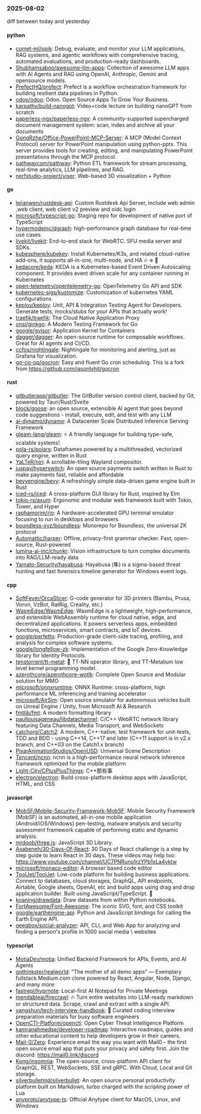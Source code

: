 ### 2025-08-02
diff between today and yesterday

#### python
* [comet-ml/opik](https://github.com/comet-ml/opik): Debug, evaluate, and monitor your LLM applications, RAG systems, and agentic workflows with comprehensive tracing, automated evaluations, and production-ready dashboards.
* [Shubhamsaboo/awesome-llm-apps](https://github.com/Shubhamsaboo/awesome-llm-apps): Collection of awesome LLM apps with AI Agents and RAG using OpenAI, Anthropic, Gemini and opensource models.
* [PrefectHQ/prefect](https://github.com/PrefectHQ/prefect): Prefect is a workflow orchestration framework for building resilient data pipelines in Python.
* [odoo/odoo](https://github.com/odoo/odoo): Odoo. Open Source Apps To Grow Your Business.
* [karpathy/build-nanogpt](https://github.com/karpathy/build-nanogpt): Video+code lecture on building nanoGPT from scratch
* [paperless-ngx/paperless-ngx](https://github.com/paperless-ngx/paperless-ngx): A community-supported supercharged document management system: scan, index and archive all your documents
* [GongRzhe/Office-PowerPoint-MCP-Server](https://github.com/GongRzhe/Office-PowerPoint-MCP-Server): A MCP (Model Context Protocol) server for PowerPoint manipulation using python-pptx. This server provides tools for creating, editing, and manipulating PowerPoint presentations through the MCP protocol.
* [pathwaycom/pathway](https://github.com/pathwaycom/pathway): Python ETL framework for stream processing, real-time analytics, LLM pipelines, and RAG.
* [nerfstudio-project/viser](https://github.com/nerfstudio-project/viser): Web-based 3D visualization + Python

#### go
* [lejianwen/rustdesk-api](https://github.com/lejianwen/rustdesk-api): Custom Rustdesk Api Server, include web admin ,web client, web client v2 preview and oidc login
* [microsoft/typescript-go](https://github.com/microsoft/typescript-go): Staging repo for development of native port of TypeScript
* [hypermodeinc/dgraph](https://github.com/hypermodeinc/dgraph): high-performance graph database for real-time use cases
* [livekit/livekit](https://github.com/livekit/livekit): End-to-end stack for WebRTC. SFU media server and SDKs.
* [kubesphere/kubekey](https://github.com/kubesphere/kubekey): Install Kubernetes/K3s, and related cloud-native add-ons, it supports all-in-one, multi-node, and HA 🔥 ⎈ 🐳
* [kedacore/keda](https://github.com/kedacore/keda): KEDA is a Kubernetes-based Event Driven Autoscaling component. It provides event driven scale for any container running in Kubernetes
* [open-telemetry/opentelemetry-go](https://github.com/open-telemetry/opentelemetry-go): OpenTelemetry Go API and SDK
* [kubernetes-sigs/kustomize](https://github.com/kubernetes-sigs/kustomize): Customization of kubernetes YAML configurations
* [keploy/keploy](https://github.com/keploy/keploy): Unit, API & Integration Testing Agent for Developers. Generate tests, mocks/stubs for your APIs that actually work!
* [traefik/traefik](https://github.com/traefik/traefik): The Cloud Native Application Proxy
* [onsi/ginkgo](https://github.com/onsi/ginkgo): A Modern Testing Framework for Go
* [google/gvisor](https://github.com/google/gvisor): Application Kernel for Containers
* [dagger/dagger](https://github.com/dagger/dagger): An open-source runtime for composable workflows. Great for AI agents and CI/CD.
* [ccfos/nightingale](https://github.com/ccfos/nightingale): Nightingale for monitoring and alerting, just as Grafana for visualization.
* [go-co-op/gocron](https://github.com/go-co-op/gocron): Easy and fluent Go cron scheduling. This is a fork from https://github.com/jasonlvhit/gocron

#### rust
* [gitbutlerapp/gitbutler](https://github.com/gitbutlerapp/gitbutler): The GitButler version control client, backed by Git, powered by Tauri/Rust/Svelte
* [block/goose](https://github.com/block/goose): an open source, extensible AI agent that goes beyond code suggestions - install, execute, edit, and test with any LLM
* [ai-dynamo/dynamo](https://github.com/ai-dynamo/dynamo): A Datacenter Scale Distributed Inference Serving Framework
* [gleam-lang/gleam](https://github.com/gleam-lang/gleam): ⭐️ A friendly language for building type-safe, scalable systems!
* [pola-rs/polars](https://github.com/pola-rs/polars): Dataframes powered by a multithreaded, vectorized query engine, written in Rust
* [YaLTeR/niri](https://github.com/YaLTeR/niri): A scrollable-tiling Wayland compositor.
* [juspay/hyperswitch](https://github.com/juspay/hyperswitch): An open source payments switch written in Rust to make payments fast, reliable and affordable
* [bevyengine/bevy](https://github.com/bevyengine/bevy): A refreshingly simple data-driven game engine built in Rust
* [iced-rs/iced](https://github.com/iced-rs/iced): A cross-platform GUI library for Rust, inspired by Elm
* [tokio-rs/axum](https://github.com/tokio-rs/axum): Ergonomic and modular web framework built with Tokio, Tower, and Hyper
* [raphamorim/rio](https://github.com/raphamorim/rio): A hardware-accelerated GPU terminal emulator focusing to run in desktops and browsers.
* [boundless-xyz/boundless](https://github.com/boundless-xyz/boundless): Monorepo for Boundless, the universal ZK protocol
* [Automattic/harper](https://github.com/Automattic/harper): Offline, privacy-first grammar checker. Fast, open-source, Rust-powered
* [lumina-ai-inc/chunkr](https://github.com/lumina-ai-inc/chunkr): Vision infrastructure to turn complex documents into RAG/LLM-ready data
* [Yamato-Security/hayabusa](https://github.com/Yamato-Security/hayabusa): Hayabusa (隼) is a sigma-based threat hunting and fast forensics timeline generator for Windows event logs.

#### cpp
* [SoftFever/OrcaSlicer](https://github.com/SoftFever/OrcaSlicer): G-code generator for 3D printers (Bambu, Prusa, Voron, VzBot, RatRig, Creality, etc.)
* [WasmEdge/WasmEdge](https://github.com/WasmEdge/WasmEdge): WasmEdge is a lightweight, high-performance, and extensible WebAssembly runtime for cloud native, edge, and decentralized applications. It powers serverless apps, embedded functions, microservices, smart contracts, and IoT devices.
* [google/perfetto](https://github.com/google/perfetto): Production-grade client-side tracing, profiling, and analysis for complex software systems.
* [google/longfellow-zk](https://github.com/google/longfellow-zk): Implementation of the Google Zero-Knowledge library for Identity Protocols.
* [tenstorrent/tt-metal](https://github.com/tenstorrent/tt-metal): 🤘 TT-NN operator library, and TT-Metalium low level kernel programming model.
* [azerothcore/azerothcore-wotlk](https://github.com/azerothcore/azerothcore-wotlk): Complete Open Source and Modular solution for MMO
* [microsoft/onnxruntime](https://github.com/microsoft/onnxruntime): ONNX Runtime: cross-platform, high performance ML inferencing and training accelerator
* [microsoft/AirSim](https://github.com/microsoft/AirSim): Open source simulator for autonomous vehicles built on Unreal Engine / Unity, from Microsoft AI & Research
* [fmtlib/fmt](https://github.com/fmtlib/fmt): A modern formatting library
* [paullouisageneau/libdatachannel](https://github.com/paullouisageneau/libdatachannel): C/C++ WebRTC network library featuring Data Channels, Media Transport, and WebSockets
* [catchorg/Catch2](https://github.com/catchorg/Catch2): A modern, C++-native, test framework for unit-tests, TDD and BDD - using C++14, C++17 and later (C++11 support is in v2.x branch, and C++03 on the Catch1.x branch)
* [PixarAnimationStudios/OpenUSD](https://github.com/PixarAnimationStudios/OpenUSD): Universal Scene Description
* [Tencent/ncnn](https://github.com/Tencent/ncnn): ncnn is a high-performance neural network inference framework optimized for the mobile platform
* [Light-City/CPlusPlusThings](https://github.com/Light-City/CPlusPlusThings): C++那些事
* [electron/electron](https://github.com/electron/electron): Build cross-platform desktop apps with JavaScript, HTML, and CSS

#### javascript
* [MobSF/Mobile-Security-Framework-MobSF](https://github.com/MobSF/Mobile-Security-Framework-MobSF): Mobile Security Framework (MobSF) is an automated, all-in-one mobile application (Android/iOS/Windows) pen-testing, malware analysis and security assessment framework capable of performing static and dynamic analysis.
* [mrdoob/three.js](https://github.com/mrdoob/three.js): JavaScript 3D Library.
* [Asabeneh/30-Days-Of-React](https://github.com/Asabeneh/30-Days-Of-React): 30 Days of React challenge is a step by step guide to learn React in 30 days. These videos may help too: https://www.youtube.com/channel/UC7PNRuno1rzYPb1xLa4yktw
* [microsoft/monaco-editor](https://github.com/microsoft/monaco-editor): A browser based code editor
* [ToolJet/ToolJet](https://github.com/ToolJet/ToolJet): Low-code platform for building business applications. Connect to databases, cloud storages, GraphQL, API endpoints, Airtable, Google sheets, OpenAI, etc and build apps using drag and drop application builder. Built using JavaScript/TypeScript. 🚀
* [koaning/drawdata](https://github.com/koaning/drawdata): Draw datasets from within Python notebooks.
* [FortAwesome/Font-Awesome](https://github.com/FortAwesome/Font-Awesome): The iconic SVG, font, and CSS toolkit
* [google/earthengine-api](https://github.com/google/earthengine-api): Python and JavaScript bindings for calling the Earth Engine API.
* [qeeqbox/social-analyzer](https://github.com/qeeqbox/social-analyzer): API, CLI, and Web App for analyzing and finding a person's profile in 1000 social media \ websites

#### typescript
* [MotiaDev/motia](https://github.com/MotiaDev/motia): Unified Backend Framework for APIs, Events, and AI Agents
* [gothinkster/realworld](https://github.com/gothinkster/realworld): "The mother of all demo apps" — Exemplary fullstack Medium.com clone powered by React, Angular, Node, Django, and many more
* [fastrepl/hyprnote](https://github.com/fastrepl/hyprnote): Local-first AI Notepad for Private Meetings
* [mendableai/firecrawl](https://github.com/mendableai/firecrawl): 🔥 Turn entire websites into LLM-ready markdown or structured data. Scrape, crawl and extract with a single API.
* [yangshun/tech-interview-handbook](https://github.com/yangshun/tech-interview-handbook): 💯 Curated coding interview preparation materials for busy software engineers
* [OpenCTI-Platform/opencti](https://github.com/OpenCTI-Platform/opencti): Open Cyber Threat Intelligence Platform
* [kamranahmedse/developer-roadmap](https://github.com/kamranahmedse/developer-roadmap): Interactive roadmaps, guides and other educational content to help developers grow in their careers.
* [Mail-0/Zero](https://github.com/Mail-0/Zero): Experience email the way you want with Mail0 – the first open source email app that puts your privacy and safety first. Join the discord: https://mail0.link/discord
* [Kong/insomnia](https://github.com/Kong/insomnia): The open-source, cross-platform API client for GraphQL, REST, WebSockets, SSE and gRPC. With Cloud, Local and Git storage.
* [silverbulletmd/silverbullet](https://github.com/silverbulletmd/silverbullet): An open source personal productivity platform built on Markdown, turbo charged with the scripting power of Lua
* [anyproto/anytype-ts](https://github.com/anyproto/anytype-ts): Official Anytype client for MacOS, Linux, and Windows
